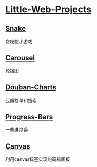 # [Little-Web-Projects](https://blog.zmj97.top/Little-Web-Projects/)



## [Snake](https://blog.zmj97.top/Little-Web-Projects/Snake/index.html)

贪吃蛇小游戏

## [Carousel](https://blog.zmj97.top/Little-Web-Projects/Carousel/index.html)

轮播图

## [Douban-Charts](https://blog.zmj97.top/Little-Web-Projects/Douban-Charts/index.html)

豆瓣榜单和搜索

## [Progress-Bars](https://blog.zmj97.top/Little-Web-Projects/Progress-Bars/index.html)

一些进度条

## [Canvas](https://blog.zmj97.top/Little-Web-Projects/Canvas/index.html)

利用canvas标签实现的简易画板